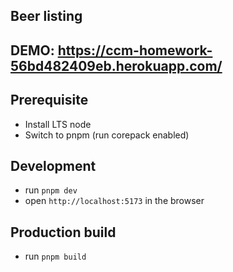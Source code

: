 ## Beer listing

## DEMO: https://ccm-homework-56bd482409eb.herokuapp.com/

## Prerequisite
* Install LTS node
* Switch to pnpm (run corepack enabled)

## Development
* run `pnpm dev`
* open `http://localhost:5173` in the browser

## Production build
* run `pnpm build`
